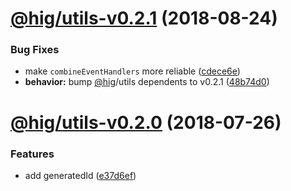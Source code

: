 # [@hig/utils-v0.2.1](https://github.com/Autodesk/hig/compare/@hig/utils@0.2.0...@hig/utils@0.2.1) (2018-08-24)


### Bug Fixes

* make `combineEventHandlers` more reliable ([cdece6e](https://github.com/Autodesk/hig/commit/cdece6e))
* **behavior:** bump [@hig](https://github.com/hig)/utils dependents to v0.2.1 ([48b74d0](https://github.com/Autodesk/hig/commit/48b74d0))

<a name="@hig/utils-v0.2.0"></a>
# [@hig/utils-v0.2.0](https://github.com/Autodesk/hig/compare/@hig/utils@0.1.0...@hig/utils@0.2.0) (2018-07-26)


### Features

* add generatedId ([e37d6ef](https://github.com/Autodesk/hig/commit/e37d6ef))
